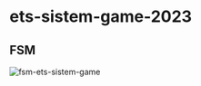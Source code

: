 # ets-sistem-game-2023

## FSM
![fsm-ets-sistem-game](https://user-images.githubusercontent.com/29938033/229814696-908de28b-f128-4a21-a43e-228b800f862c.png)

